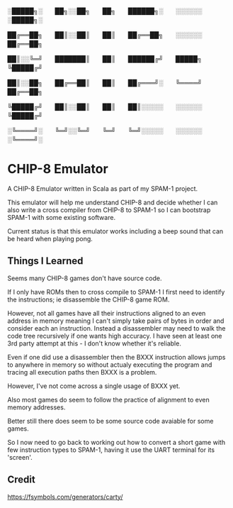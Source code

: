 <p style="line-height : 20px; margin : 0; padding-top:0;">
░█████╗░  ██╗░░██╗  ██╗  ██████╗░  ░░░░░░  ░█████╗░
<p/>
<p style="line-height : 20px; margin : 0; padding-top:0;">
██╔══██╗  ██║░░██║  ██║  ██╔══██╗  ░░░░░░  ██╔══██╗
<p/>
<p style="line-height : 20px; margin : 0; padding-top:0;">
██║░░╚═╝  ███████║  ██║  ██████╔╝  █████╗  ╚█████╔╝
<p/>
<p style="line-height : 20px; margin : 0; padding-top:0;">
██║░░██╗  ██╔══██║  ██║  ██╔═══╝░  ╚════╝  ██╔══██╗
<p/>
<p style="line-height : 20px; margin : 0; padding-top:0;">
╚█████╔╝  ██║░░██║  ██║  ██║░░░░░  ░░░░░░  ╚█████╔╝
<p/>
<p style="line-height : 20px; margin : 0; padding-top:0;">
░╚════╝░  ╚═╝░░╚═╝  ╚═╝  ╚═╝░░░░░  ░░░░░░  ░╚════╝░
<p/>


# CHIP-8 Emulator

A CHIP-8 Emulator written in Scala as part of my SPAM-1 project. 

This emulator will help me understand CHIP-8 and decide whether I can also write a cross compiler from CHIP-8 to SPAM-1 so I can bootstrap SPAM-1 with some existing software.

Current status is that this emulator works including a beep sound that can be heard when playing pong.

## Things I Learned

Seems many CHIP-8 games don't have source code.

If I only have ROMs then to cross compile to SPAM-1 I first need to identify the instructions; ie disassemble the CHIP-8 game ROM.
 
However, not all games have all their instructions aligned to an even address in memory meaning I can't simply take pairs of bytes in order and consider each an instruction.
Instead a disassembler may need to walk the code tree recursively if one wants high accuracy. I have seen at least one 3rd party attempt at this - I don't know whether it's reliable.

Even if one did use a disassembler then the BXXX instruction allows jumps to anywhere in memory so without actualy executing the program and tracing all execution paths then BXXX is a problem.

However, I've not come across a single usage of BXXX yet.

Also most games do seem to follow the practice of alignment to even memory addresses.

Better still there does seem to be some source code avaiable for some games.

So I now need to go back to working out how to convert a short game with few instruction types to SPAM-1, having it use the UART terminal for its 'screen'.


## Credit 

https://fsymbols.com/generators/carty/
